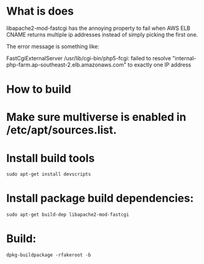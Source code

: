 What is does
============
libapache2-mod-fastcgi has the annoying property to fail when AWS ELB
CNAME returns multiple ip addresses instead of simply picking the
first one.

The error message is something like:

  FastCgiExternalServer /usr/lib/cgi-bin/php5-fcgi: failed to resolve "internal-php-farm.ap-southeast-2.elb.amazonaws.com" to exactly one IP address

How to build
============

# Make sure multiverse is enabled in /etc/apt/sources.list.
# Install build tools
    sudo apt-get install devscripts
# Install package build dependencies:
    sudo apt-get build-dep libapache2-mod-fastcgi
# Build:
    dpkg-buildpackage -rfakeroot -b
